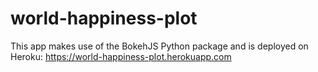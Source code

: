 # world-happiness-plot

This app makes use of the BokehJS Python package and is deployed on Heroku:
https://world-happiness-plot.herokuapp.com
